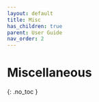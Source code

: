 ```yaml
---
layout: default
title: Misc
has_children: true
parent: User Guide
nav_order: 2
---
```


# Miscellaneous
{: .no_toc }
